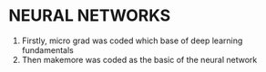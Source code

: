 # NEURAL NETWORKS

1. Firstly, micro grad was coded which base of deep learning fundamentals
2. Then makemore was coded as the basic of the neural network
